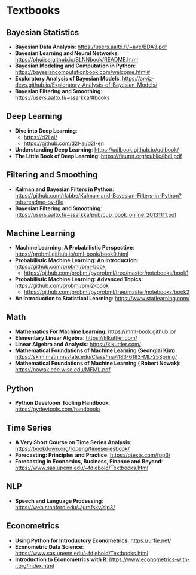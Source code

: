 # Textbooks

## Bayesian Statistics

- **Bayesian Data Analysis**: https://users.aalto.fi/~ave/BDA3.pdf
- **Bayesian Learning and Neural Networks**: https://phuijse.github.io/BLNNbook/README.html
- **Bayesian Modeling and Computation in Python**: https://bayesiancomputationbook.com/welcome.html#
- **Exploratory Analysis of Bayesian Models**: https://arviz-devs.github.io/Exploratory-Analysis-of-Bayesian-Models/
- **Bayesian Filtering and Smoothing**: https://users.aalto.fi/~ssarkka/#books

## Deep Learning

- **Dive into Deep Learning**: 
    - https://d2l.ai/
    - https://github.com/d2l-ai/d2l-en
- **Understanding Deep Learning**: https://udlbook.github.io/udlbook/
- **The Little Book of Deep Learning**: https://fleuret.org/public/lbdl.pdf

## Filtering and Smoothing

- **Kalman and Bayesian Filters in Python**: https://github.com/rlabbe/Kalman-and-Bayesian-Filters-in-Python?tab=readme-ov-file
- **Bayesian Filtering and Smoothing**: https://users.aalto.fi/~ssarkka/pub/cup_book_online_20131111.pdf

## Machine Learning

- **Machine Learning: A Probabilistic Perspective**: https://probml.github.io/pml-book/book0.html
- **Probabilistic Machine Learning: An Introduction**: https://github.com/probml/pml-book
    - https://github.com/probml/pyprobml/tree/master/notebooks/book1
- **Probabilistic Machine Learning: Advanced Topics**: https://github.com/probml/pml2-book
    - https://github.com/probml/pyprobml/tree/master/notebooks/book2
- **An Introduction to Statistical Learning**: https://www.statlearning.com/


## Math

- **Mathematics For Machine Learning**: https://mml-book.github.io/
- **Elementary Linear Algebra**: https://klkuttler.com/
- **Linear Algebra and Analysis**: https://klkuttler.com/
- **Mathematical Foundations of Machine Learning (Seongjai Kim)**: https://skim.math.msstate.edu/Class/ma4183-6183-ML-25Spring/
- **Mathematical Foundations of Machine Learning ( Robert Nowak)**: https://nowak.ece.wisc.edu/MFML.pdf

## Python

- **Python Developer Tooling Handbook**: https://pydevtools.com/handbook/

## Time Series

- **A Very Short Course on Time Series Analysis**: https://bookdown.org/rdpeng/timeseriesbook/
- **Forecasting: Principles and Practice**: https://otexts.com/fpp3/
- **Forecasting in Economics, Business, Finance and Beyond**: https://www.sas.upenn.edu/~fdiebold/Textbooks.html

## NLP

- **Speech and Language Processing**: https://web.stanford.edu/~jurafsky/slp3/

## Econometrics

- **Using Python for Introductory Econometrics**: https://urfie.net/
- **Econometric Data Science**: https://www.sas.upenn.edu/~fdiebold/Textbooks.html
- **Introduction to Econometrics with R**: https://www.econometrics-with-r.org/index.html